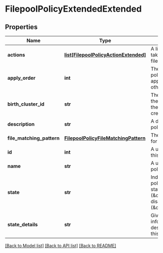 # FilepoolPolicyExtendedExtended

## Properties
Name | Type | Description | Notes
------------ | ------------- | ------------- | -------------
**actions** | [**list[FilepoolPolicyActionExtended]**](FilepoolPolicyActionExtended.md) | A list of actions to be taken for matching files | [optional] 
**apply_order** | **int** | The order in which this policy should be applied (relative to other policies) | [optional] 
**birth_cluster_id** | **str** | The guid assigned to the cluster on which the account was created | [optional] 
**description** | **str** | A description for this policy | [optional] 
**file_matching_pattern** | [**FilepoolPolicyFileMatchingPattern**](FilepoolPolicyFileMatchingPattern.md) | The file matching rules for this policy | [optional] 
**id** | **int** | A unique identifier for this policy | [optional] 
**name** | **str** | A unique name for this policy | [optional] 
**state** | **str** | Indicates whether this policy is in a good state (\&quot;OK\&quot;) or disabled (\&quot;disabled\&quot;) | [optional] 
**state_details** | **str** | Gives further information to describe the state of this policy | [optional] 

[[Back to Model list]](../README.md#documentation-for-models) [[Back to API list]](../README.md#documentation-for-api-endpoints) [[Back to README]](../README.md)


